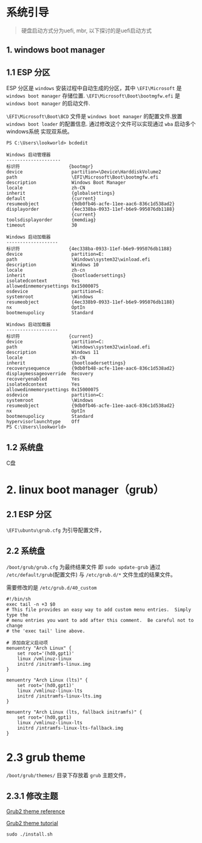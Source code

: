 # 系统引导
> 硬盘启动方式分为uefi, mbr, 以下探讨的是uefi启动方式

## 1. windows boot manager
## 1.1 ESP 分区
ESP 分区是 `windows` 安装过程中自动生成的分区，其中 `\EFI\Microsoft` 是 `windows boot manager` 存储位置.
`\EFI\Microsoft\Boot\bootmgfw.efi` 是 `windows boot manager` 的启动文件.

`\EFI\Microsoft\Boot\BCD` 文件是 `windows boot manager` 的配置文件.放置`windows boot loader` 的配置信息.
通过修改这个文件可以实现通过 `wba` 启动多个windows系统 实现双系统。
```shell
PS C:\Users\lookworld> bcdedit

Windows 启动管理器
--------------------
标识符                  {bootmgr}
device                  partition=\Device\HarddiskVolume2
path                    \EFI\Microsoft\Boot\bootmgfw.efi
description             Windows Boot Manager
locale                  zh-CN
inherit                 {globalsettings}
default                 {current}
resumeobject            {9db0fb46-acfe-11ee-aac6-836c1d538ad2}
displayorder            {4ec338ba-0933-11ef-b6e9-995076db1188}
                        {current}
toolsdisplayorder       {memdiag}
timeout                 30

Windows 启动加载器
-------------------
标识符                  {4ec338ba-0933-11ef-b6e9-995076db1188}
device                  partition=E:
path                    \Windows\system32\winload.efi
description             Windows 10
locale                  zh-cn
inherit                 {bootloadersettings}
isolatedcontext         Yes
allowedinmemorysettings 0x15000075
osdevice                partition=E:
systemroot              \Windows
resumeobject            {4ec338b9-0933-11ef-b6e9-995076db1188}
nx                      OptIn
bootmenupolicy          Standard

Windows 启动加载器
-------------------
标识符                  {current}
device                  partition=C:
path                    \Windows\system32\winload.efi
description             Windows 11
locale                  zh-CN
inherit                 {bootloadersettings}
recoverysequence        {9db0fb48-acfe-11ee-aac6-836c1d538ad2}
displaymessageoverride  Recovery
recoveryenabled         Yes
isolatedcontext         Yes
allowedinmemorysettings 0x15000075
osdevice                partition=C:
systemroot              \Windows
resumeobject            {9db0fb46-acfe-11ee-aac6-836c1d538ad2}
nx                      OptIn
bootmenupolicy          Standard
hypervisorlaunchtype    Off
PS C:\Users\lookworld>
```

## 1.2 系统盘
C盘

# 2. linux boot manager（grub）
## 2.1 ESP 分区
`\EFI\ubuntu\grub.cfg` 为引导配置文件，

## 2.2 系统盘
`/boot/grub/grub.cfg` 为最终结果文件 即 `sudo update-grub` 通过 
`/etc/default/grub`(配置文件) 与 `/etc/grub.d/*` 文件生成的结果文件。

需要修改的是 `/etc/grub.d/40_custom` 
```shell
#!/bin/sh
exec tail -n +3 $0
# This file provides an easy way to add custom menu entries.  Simply type the
# menu entries you want to add after this comment.  Be careful not to change
# the 'exec tail' line above.

# 添加自定义启动项
menuentry "Arch Linux" {
    set root='(hd0,gpt1)'
    linux /vmlinuz-linux
    initrd /initramfs-linux.img
}

menuentry "Arch Linux (lts)" {
    set root='(hd0,gpt1)'
    linux /vmlinuz-linux-lts
    initrd /initramfs-linux-lts.img
}

menuentry "Arch Linux (lts, fallback initramfs)" {
    set root='(hd0,gpt1)
    linux /vmlinuz-linux-lts
    initrd /intramfs-linux-lts-fallback.img
}
```

# 2.3 grub theme
`/boot/grub/themes/` 目录下存放着 `grub` 主题文件，

## 2.3.1 修改主题

[Grub2 theme reference](http://wiki.rosalab.ru/en/index.php/Grub2_theme_/_reference)

[Grub2 theme tutorial](http://wiki.rosalab.ru/en/index.php/Grub2_theme_tutorial)

`sudo ./install.sh`

